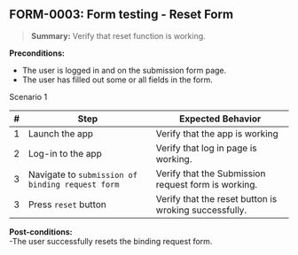 ## **FORM-0003:** Form testing - Reset Form  

> **Summary:** Verify that reset function is working.  <br>

**Preconditions:** 
- The user is logged in and on the submission form page.
- The user has filled out some or all fields in the form.

Scenario 1 

 | \# | Step | Expected Behavior | 
 |----|------|-------------------| 
 |  1 |Launch the app| Verify that the app is working   | 
 |  2 |Log-in to the app      | Verify that log in page is working.   | 
 |  3 |Navigate to `submission of binding request form`      | Verify that the Submission request form is working.   |
 |  3 |Press `reset` button| Verify that the reset button is wroking successfully.   | 

**Post-conditions:**  
-The user successfully resets the binding request form.
